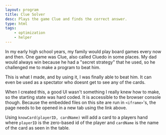 ```yaml
---
layout: program
title: Clue Solver
desc: Plays the game Clue and finds the correct answer.
type: html
tags:
    - optimization
    - helper
---
```


In my early high school years, my family would play board games every now and then. One game was Clue, also called Cluedo in some places. My dad would always win because he had a "secret strategy" that he used, so he challenged me to make a program to beat him.

This is what I made, and by using it, I was finally able to beat him. It can even be used as a spectator who doesnt get to see any of the cards.

When I created this, a good UI wasn't something I really knew how to make, so the starting state was hard coded. It is accessible to the browser console though. Because the embedded files on this site are run in `<iframe>`'s, the page needs to be opened in a new tab using the link above.

Using `knowCard(playerID, cardName)` will add a card to a players hand where `playerID` is the zero-based id of the player and `cardName` is the name of the card as seen in the table.
